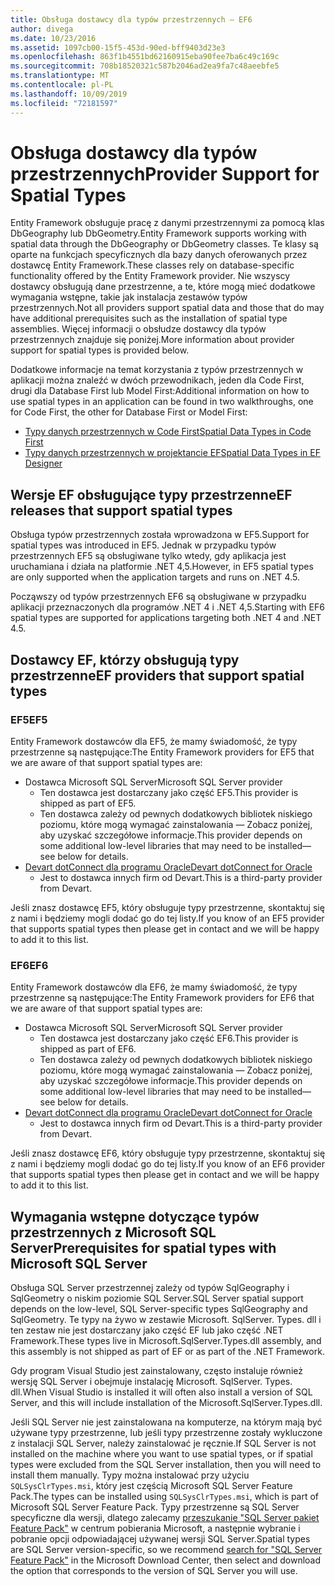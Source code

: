 ```yaml
---
title: Obsługa dostawcy dla typów przestrzennych — EF6
author: divega
ms.date: 10/23/2016
ms.assetid: 1097cb00-15f5-453d-90ed-bff9403d23e3
ms.openlocfilehash: 863f1b4551bd62160915eba90fee7ba6c49c169c
ms.sourcegitcommit: 708b18520321c587b2046ad2ea9fa7c48aeebfe5
ms.translationtype: MT
ms.contentlocale: pl-PL
ms.lasthandoff: 10/09/2019
ms.locfileid: "72181597"
---
```

# <a name="provider-support-for-spatial-types"></a><span data-ttu-id="a1eeb-102">Obsługa dostawcy dla typów przestrzennych</span><span class="sxs-lookup"><span data-stu-id="a1eeb-102">Provider Support for Spatial Types</span></span>
<span data-ttu-id="a1eeb-103">Entity Framework obsługuje pracę z danymi przestrzennymi za pomocą klas DbGeography lub DbGeometry.</span><span class="sxs-lookup"><span data-stu-id="a1eeb-103">Entity Framework supports working with spatial data through the DbGeography or DbGeometry classes.</span></span> <span data-ttu-id="a1eeb-104">Te klasy są oparte na funkcjach specyficznych dla bazy danych oferowanych przez dostawcę Entity Framework.</span><span class="sxs-lookup"><span data-stu-id="a1eeb-104">These classes rely on database-specific functionality offered by the Entity Framework provider.</span></span> <span data-ttu-id="a1eeb-105">Nie wszyscy dostawcy obsługują dane przestrzenne, a te, które mogą mieć dodatkowe wymagania wstępne, takie jak instalacja zestawów typów przestrzennych.</span><span class="sxs-lookup"><span data-stu-id="a1eeb-105">Not all providers support spatial data and those that do may have additional prerequisites such as the installation of spatial type assemblies.</span></span> <span data-ttu-id="a1eeb-106">Więcej informacji o obsłudze dostawcy dla typów przestrzennych znajduje się poniżej.</span><span class="sxs-lookup"><span data-stu-id="a1eeb-106">More information about provider support for spatial types is provided below.</span></span>  

<span data-ttu-id="a1eeb-107">Dodatkowe informacje na temat korzystania z typów przestrzennych w aplikacji można znaleźć w dwóch przewodnikach, jeden dla Code First, drugi dla Database First lub Model First:</span><span class="sxs-lookup"><span data-stu-id="a1eeb-107">Additional information on how to use spatial types in an application can be found in two walkthroughs, one for Code First, the other for Database First or Model First:</span></span>  

- [<span data-ttu-id="a1eeb-108">Typy danych przestrzennych w Code First</span><span class="sxs-lookup"><span data-stu-id="a1eeb-108">Spatial Data Types in Code First</span></span>](~/ef6/modeling/code-first/data-types/spatial.md)  
- [<span data-ttu-id="a1eeb-109">Typy danych przestrzennych w projektancie EF</span><span class="sxs-lookup"><span data-stu-id="a1eeb-109">Spatial Data Types in EF Designer</span></span>](~/ef6/modeling/designer/data-types/spatial.md)  

## <a name="ef-releases-that-support-spatial-types"></a><span data-ttu-id="a1eeb-110">Wersje EF obsługujące typy przestrzenne</span><span class="sxs-lookup"><span data-stu-id="a1eeb-110">EF releases that support spatial types</span></span>  

<span data-ttu-id="a1eeb-111">Obsługa typów przestrzennych została wprowadzona w EF5.</span><span class="sxs-lookup"><span data-stu-id="a1eeb-111">Support for spatial types was introduced in EF5.</span></span> <span data-ttu-id="a1eeb-112">Jednak w przypadku typów przestrzennych EF5 są obsługiwane tylko wtedy, gdy aplikacja jest uruchamiana i działa na platformie .NET 4,5.</span><span class="sxs-lookup"><span data-stu-id="a1eeb-112">However, in EF5 spatial types are only supported when the application targets and runs on .NET 4.5.</span></span>  

<span data-ttu-id="a1eeb-113">Począwszy od typów przestrzennych EF6 są obsługiwane w przypadku aplikacji przeznaczonych dla programów .NET 4 i .NET 4,5.</span><span class="sxs-lookup"><span data-stu-id="a1eeb-113">Starting with EF6 spatial types are supported for applications targeting both .NET 4 and .NET 4.5.</span></span>  

## <a name="ef-providers-that-support-spatial-types"></a><span data-ttu-id="a1eeb-114">Dostawcy EF, którzy obsługują typy przestrzenne</span><span class="sxs-lookup"><span data-stu-id="a1eeb-114">EF providers that support spatial types</span></span>  

### <a name="ef5"></a><span data-ttu-id="a1eeb-115">EF5</span><span class="sxs-lookup"><span data-stu-id="a1eeb-115">EF5</span></span>  

<span data-ttu-id="a1eeb-116">Entity Framework dostawców dla EF5, że mamy świadomość, że typy przestrzenne są następujące:</span><span class="sxs-lookup"><span data-stu-id="a1eeb-116">The Entity Framework providers for EF5 that we are aware of that support spatial types are:</span></span>  

- <span data-ttu-id="a1eeb-117">Dostawca Microsoft SQL Server</span><span class="sxs-lookup"><span data-stu-id="a1eeb-117">Microsoft SQL Server provider</span></span>  
    - <span data-ttu-id="a1eeb-118">Ten dostawca jest dostarczany jako część EF5.</span><span class="sxs-lookup"><span data-stu-id="a1eeb-118">This provider is shipped as part of EF5.</span></span>  
    - <span data-ttu-id="a1eeb-119">Ten dostawca zależy od pewnych dodatkowych bibliotek niskiego poziomu, które mogą wymagać zainstalowania — Zobacz poniżej, aby uzyskać szczegółowe informacje.</span><span class="sxs-lookup"><span data-stu-id="a1eeb-119">This provider depends on some additional low-level libraries that may need to be installed—see below for details.</span></span>  
- [<span data-ttu-id="a1eeb-120">Devart dotConnect dla programu Oracle</span><span class="sxs-lookup"><span data-stu-id="a1eeb-120">Devart dotConnect for Oracle</span></span>](https://www.devart.com/dotconnect/oracle/)  
    - <span data-ttu-id="a1eeb-121">Jest to dostawca innych firm od Devart.</span><span class="sxs-lookup"><span data-stu-id="a1eeb-121">This is a third-party provider from Devart.</span></span>  

<span data-ttu-id="a1eeb-122">Jeśli znasz dostawcę EF5, który obsługuje typy przestrzenne, skontaktuj się z nami i będziemy mogli dodać go do tej listy.</span><span class="sxs-lookup"><span data-stu-id="a1eeb-122">If you know of an EF5 provider that supports spatial types then please get in contact and we will be happy to add it to this list.</span></span>  

### <a name="ef6"></a><span data-ttu-id="a1eeb-123">EF6</span><span class="sxs-lookup"><span data-stu-id="a1eeb-123">EF6</span></span>  

<span data-ttu-id="a1eeb-124">Entity Framework dostawców dla EF6, że mamy świadomość, że typy przestrzenne są następujące:</span><span class="sxs-lookup"><span data-stu-id="a1eeb-124">The Entity Framework providers for EF6 that we are aware of that support spatial types are:</span></span>  

- <span data-ttu-id="a1eeb-125">Dostawca Microsoft SQL Server</span><span class="sxs-lookup"><span data-stu-id="a1eeb-125">Microsoft SQL Server provider</span></span>  
    - <span data-ttu-id="a1eeb-126">Ten dostawca jest dostarczany jako część EF6.</span><span class="sxs-lookup"><span data-stu-id="a1eeb-126">This provider is shipped as part of EF6.</span></span>  
    - <span data-ttu-id="a1eeb-127">Ten dostawca zależy od pewnych dodatkowych bibliotek niskiego poziomu, które mogą wymagać zainstalowania — Zobacz poniżej, aby uzyskać szczegółowe informacje.</span><span class="sxs-lookup"><span data-stu-id="a1eeb-127">This provider depends on some additional low-level libraries that may need to be installed—see below for details.</span></span>  
- [<span data-ttu-id="a1eeb-128">Devart dotConnect dla programu Oracle</span><span class="sxs-lookup"><span data-stu-id="a1eeb-128">Devart dotConnect for Oracle</span></span>](https://www.devart.com/dotconnect/oracle/)  
    - <span data-ttu-id="a1eeb-129">Jest to dostawca innych firm od Devart.</span><span class="sxs-lookup"><span data-stu-id="a1eeb-129">This is a third-party provider from Devart.</span></span>  

<span data-ttu-id="a1eeb-130">Jeśli znasz dostawcę EF6, który obsługuje typy przestrzenne, skontaktuj się z nami i będziemy mogli dodać go do tej listy.</span><span class="sxs-lookup"><span data-stu-id="a1eeb-130">If you know of an EF6 provider that supports spatial types then please get in contact and we will be happy to add it to this list.</span></span>  

## <a name="prerequisites-for-spatial-types-with-microsoft-sql-server"></a><span data-ttu-id="a1eeb-131">Wymagania wstępne dotyczące typów przestrzennych z Microsoft SQL Server</span><span class="sxs-lookup"><span data-stu-id="a1eeb-131">Prerequisites for spatial types with Microsoft SQL Server</span></span>  

<span data-ttu-id="a1eeb-132">Obsługa SQL Server przestrzennej zależy od typów SqlGeography i SqlGeometry o niskim poziomie SQL Server.</span><span class="sxs-lookup"><span data-stu-id="a1eeb-132">SQL Server spatial support depends on the low-level, SQL Server-specific types SqlGeography and SqlGeometry.</span></span> <span data-ttu-id="a1eeb-133">Te typy na żywo w zestawie Microsoft. SqlServer. Types. dll i ten zestaw nie jest dostarczany jako część EF lub jako część .NET Framework.</span><span class="sxs-lookup"><span data-stu-id="a1eeb-133">These types live in Microsoft.SqlServer.Types.dll assembly, and this assembly is not shipped as part of EF or as part of the .NET Framework.</span></span>  

<span data-ttu-id="a1eeb-134">Gdy program Visual Studio jest zainstalowany, często instaluje również wersję SQL Server i obejmuje instalację Microsoft. SqlServer. Types. dll.</span><span class="sxs-lookup"><span data-stu-id="a1eeb-134">When Visual Studio is installed it will often also install a version of SQL Server, and this will include installation of the Microsoft.SqlServer.Types.dll.</span></span>  

<span data-ttu-id="a1eeb-135">Jeśli SQL Server nie jest zainstalowana na komputerze, na którym mają być używane typy przestrzenne, lub jeśli typy przestrzenne zostały wykluczone z instalacji SQL Server, należy zainstalować je ręcznie.</span><span class="sxs-lookup"><span data-stu-id="a1eeb-135">If SQL Server is not installed on the machine where you want to use spatial types, or if spatial types were excluded from the SQL Server installation, then you will need to install them manually.</span></span> <span data-ttu-id="a1eeb-136">Typy można instalować przy użyciu `SQLSysClrTypes.msi`, który jest częścią Microsoft SQL Server Feature Pack.</span><span class="sxs-lookup"><span data-stu-id="a1eeb-136">The types can be installed using `SQLSysClrTypes.msi`, which is part of Microsoft SQL Server Feature Pack.</span></span> <span data-ttu-id="a1eeb-137">Typy przestrzenne są SQL Server specyficzne dla wersji, dlatego zalecamy [przeszukanie "SQL Server pakiet Feature Pack"](https://www.microsoft.com/search/result.aspx?q=sql+server+feature+pack) w centrum pobierania Microsoft, a następnie wybranie i pobranie opcji odpowiadającej używanej wersji SQL Server.</span><span class="sxs-lookup"><span data-stu-id="a1eeb-137">Spatial types are SQL Server version-specific, so we recommend [search for "SQL Server Feature Pack"](https://www.microsoft.com/search/result.aspx?q=sql+server+feature+pack) in the Microsoft Download Center, then select and download the option that corresponds to the version of SQL Server you will use.</span></span>
